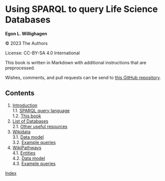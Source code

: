 # Using SPARQL to query Life Science Databases

**Egon L. Willighagen**

© 2023 The Authors

License: CC-BY-SA 4.0 International

This book is written in Markdown with additional instructions that are preprocessed.

Wishes, comments, and pull requests can be send to
[this GitHub repository](https://github.com/BiGCAT-UM/PRA3006-SPARQL/).

## Contents

1. [Introduction](intro.md) <br />
1.1. [SPARQL query language](intro.md#sparql-query-language) <br />
1.2. [This book](intro.md#this-book) <br />
2. [List of Databases](list.md) <br />
2.1. [Other useful resources](list.md#other-useful-resources) <br />
3. [Wikidata](wikidata.md) <br />
3.1. [Data model](wikidata.md#data-model) <br />
3.2. [Example queries](wikidata.md#example-queries) <br />
4. [WikiPathways](wikipathways.md) <br />
4.1. [Entities](wikipathways.md#entities) <br />
4.2. [Data model](wikipathways.md#data-model) <br />
4.3. [Example queries](wikipathways.md#example-queries) <br />

[Index](indexList.md) <br />

